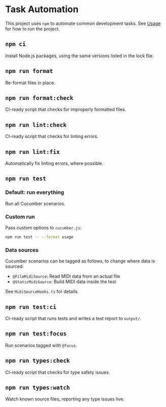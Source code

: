 # Task Automation

This project uses `npm` to automate common development tasks. See [Usage](./usage.md) for how to
run the project.

## `npm ci`

Install Node.js packages, using the same versions listed in the lock file.

## `npm run format`

Re-format files in place.

## `npm run format:check`

CI-ready script that checks for improperly formatted files.

## `npm run lint:check`

CI-ready script that checks for linting errors.

## `npm run lint:fix`

Automatically fix linting errors, where possible.

## `npm run test`

### Default: run everything

Run all Cucumber scenarios.

### Custom run

Pass custom options to `cucumber.js`:

```sh
npm run test -- --format usage
```

### Data sources

Cucumber scenarios can be tagged as follows, to change where data is sourced:

- `@FileMidiSource`: Read MIDI data from an actual file
- `@StaticMidiSource`: Build MIDI data inside the test

See `MidiSourceHooks.ts` for details.

## `npm run test:ci`

CI-ready script that runs tests and writes a test report to `output/`.

## `npm run test:focus`

Run scenarios tagged with `@focus`.

## `npm run types:check`

CI-ready script that checks for type safety issues.

## `npm run types:watch`

Watch known source files, reporting any type issues live.
